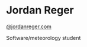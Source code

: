 # Jordan Reger

[@jordanreger.com](https://bsky.deno.dev/profile/jordanreger.com)

Software/meteorology student
